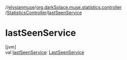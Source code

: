 //[elysianmuse](../../../index.md)/[org.darkSolace.muse.statistics.controller](../index.md)
/[StatisticsController](index.md)/[lastSeenService](last-seen-service.md)

# lastSeenService

[jvm]\
val [lastSeenService](last-seen-service.md): [LastSeenService](../../org.darkSolace.muse.statistics.service/-last-seen-service/index.md)
